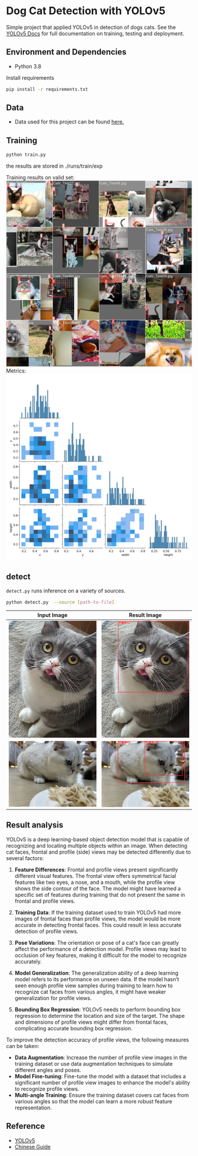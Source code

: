 # Dog Cat Detection with YOLOv5

Simple project that applied YOLOv5 in detection of dogs cats. See the [YOLOv5 Docs](https://docs.ultralytics.com/yolov5) for full documentation on training, testing and deployment.

## Environment and Dependencies
- Python 3.8

Install requirements
```bash
pip install -r requirements.txt
```

## Data
- Data used for this project can be found [here.](https://www.kaggle.com/datasets/andrewmvd/dog-and-cat-detection)

## Training
```bash
python train.py
```
the results are stored in ./runs/train/exp

Training results on valid set: 
![result](./runs/train/exp7/train_batch0.jpg "result")
Metrics:
![conf](./runs/train/exp7/labels_correlogram.jpg "conf")

## detect
`detect.py` runs inference on a variety of sources.
```bash
python detect.py  --source [path-to-file] 
```

| Input Image | Result Image |
| --- | --- |
| ![infer](./data/catimage/4.jpg "infer") | ![result](./runs/detect/exp7/4.jpg "result") |
| ![infer](./data/catimage/2.jpg "infer") | ![result](./runs/detect/exp9/2.jpg "result") |

## Result analysis
YOLOv5 is a deep learning-based object detection model that is capable of recognizing and locating multiple objects within an image. When detecting cat faces, frontal and profile (side) views may be detected differently due to several factors:

1. **Feature Differences**: Frontal and profile views present significantly different visual features. The frontal view offers symmetrical facial features like two eyes, a nose, and a mouth, while the profile view shows the side contour of the face. The model might have learned a specific set of features during training that do not present the same in frontal and profile views.

2. **Training Data**: If the training dataset used to train YOLOv5 had more images of frontal faces than profile views, the model would be more accurate in detecting frontal faces. This could result in less accurate detection of profile views.

3. **Pose Variations**: The orientation or pose of a cat's face can greatly affect the performance of a detection model. Profile views may lead to occlusion of key features, making it difficult for the model to recognize accurately.

4. **Model Generalization**: The generalization ability of a deep learning model refers to its performance on unseen data. If the model hasn’t seen enough profile view samples during training to learn how to recognize cat faces from various angles, it might have weaker generalization for profile views.

5. **Bounding Box Regression**: YOLOv5 needs to perform bounding box regression to determine the location and size of the target. The shape and dimensions of profile views might differ from frontal faces, complicating accurate bounding box regression.

To improve the detection accuracy of profile views, the following measures can be taken:
- **Data Augmentation**: Increase the number of profile view images in the training dataset or use data augmentation techniques to simulate different angles and poses.
- **Model Fine-tuning**: Fine-tune the model with a dataset that includes a significant number of profile view images to enhance the model's ability to recognize profile views.
- **Multi-angle Training**: Ensure the training dataset covers cat faces from various angles so that the model can learn a more robust feature representation.

## Reference 
- [YOLOv5](https://github.com/ultralytics/yolov5)
- [Chinese Guide](https://blog.csdn.net/oJiWuXuan/article/details/107558286)